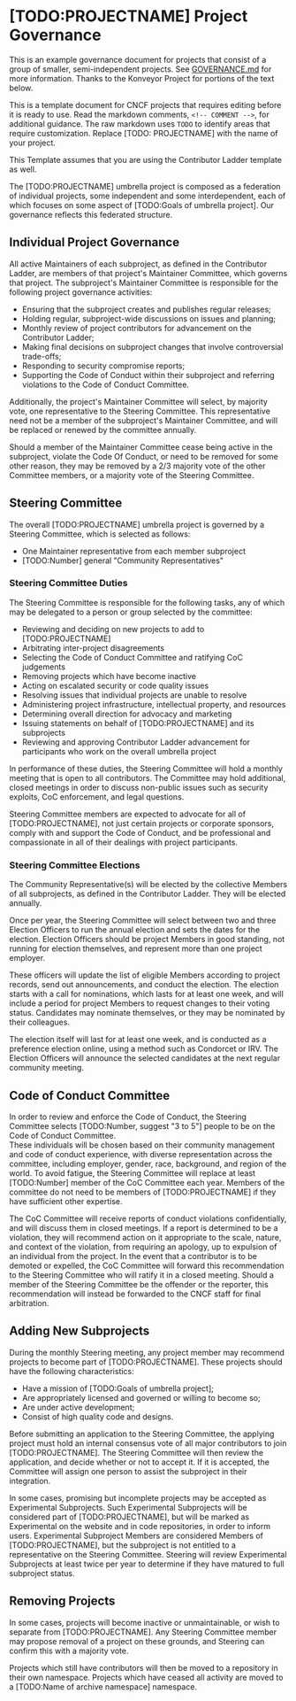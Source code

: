 # [TODO:PROJECTNAME] Project Governance

This is an example governance document for projects that consist of a group
of smaller, semi-independent projects.  See [GOVERNANCE.md](/GOVERNANCE.md)
for more information.  Thanks to the Konveyor Project for portions of the text
below.

This is a template document for CNCF projects that requires editing
before it is ready to use. Read the markdown comments, `<!-- COMMENT -->`, for
additional guidance. The raw markdown uses `TODO` to identify areas that
require customization.  Replace [TODO: PROJECTNAME] with the name of your project.

This Template assumes that you are using the Contributor Ladder template as well.

<!-- template begins here-->

The [TODO:PROJECTNAME] umbrella project is composed as a federation of individual projects,
some independent and some interdependent, each of which focuses on some aspect
of [TODO:Goals of umbrella project].  Our governance reflects this federated structure.

## Individual Project Governance

<!-- the below assumes that you want to mandate a simple, maintainer-driven
governance structure for each subproject, which we recommend.-->

All active Maintainers of each subproject, as defined in the Contributor Ladder, are
members of that project's Maintainer Committee, which governs that project.  The
subproject's Maintainer Committee is responsible for the following project governance
activities:

* Ensuring that the subproject creates and publishes regular releases;
* Holding regular, subproject-wide discussions on issues and planning;
* Monthly review of project contributors for advancement on the Contributor Ladder;
* Making final decisions on subproject changes that involve controversial trade-offs;
* Responding to security compromise reports;
* Supporting the Code of Conduct within their subproject and referring violations
  to the Code of Conduct Committee.

Additionally, the project's Maintainer Committee will select, by majority vote, one
representative to the Steering Committee.  This representative need not
be a member of the subproject's Maintainer Committee, and will be replaced or
renewed by the committee annually.

Should a member of the Maintainer Committee cease being active in the subproject,
violate the Code Of Conduct, or need to be removed for some other reason, they
may be removed by a 2/3 majority vote of the other Committee members, or a
majority vote of the Steering Committee.

## Steering Committee

The overall [TODO:PROJECTNAME] umbrella project is governed by a Steering
Committee, which is selected as follows:

* One Maintainer representative from each member subproject
* [TODO:Number] general "Community Representatives"

<!-- depending on your project, you may want to have other kinds of representatives,
such as an End User rep or a CNCF SIG rep.  Add those above.  Examples:
* [TODO:Number] general "Maintainer Representatives"
* -->

### Steering Committee Duties

The Steering Committee is responsible for the following tasks, any of which may
be delegated to a person or group selected by the committee:

* Reviewing and deciding on new projects to add to [TODO:PROJECTNAME]
* Arbitrating inter-project disagreements
* Selecting the Code of Conduct Committee and ratifying CoC judgements
* Removing projects which have become inactive
* Acting on escalated security or code quality issues
* Resolving issues that individual projects are unable to resolve
* Administering project infrastructure, intellectual property, and resources
* Determining overall direction for advocacy and marketing
* Issuing statements on behalf of [TODO:PROJECTNAME] and its subprojects
* Reviewing and approving Contributor Ladder advancement for participants who
  work on the overall umbrella project

In performance of these duties, the Steering Committee will hold a monthly meeting
that is open to all contributors.  The Committee may hold additional, closed meetings
in order to discuss non-public issues such as security exploits, CoC enforcement,
and legal questions.

Steering Committee members are expected to advocate for all of [TODO:PROJECTNAME], not just
certain projects or corporate sponsors, comply with and support the Code of
Conduct, and be professional and compassionate in all of their dealings with
project participants.

### Steering Committee Elections

The Community Representative(s) will be elected by the collective Members
of all subprojects, as defined in the Contributor Ladder.  They
will be elected annually.

<!-- if having other kinds of representatives, define how they are elected here -->

Once per year, the Steering Committee will select between two and three Election
Officers to run the annual election and sets the dates for the election.  Election
Officers should be project Members in good standing, not running for election
themselves, and represent more than one project employer.

These officers will update the list of eligible  Members according to
project records, send out announcements, and conduct the election.  The election
starts with a call for nominations, which lasts for at least one week, and will
include a period for project Members to request changes to their voting status.
Candidates may nominate themselves, or they may be nominated by their colleagues.

The election itself will last for at least one week, and is conducted as a
preference election online, using a method such as Condorcet or IRV.  The
Election Officers will announce the selected candidates at the next regular
community meeting.

## Code of Conduct Committee

<!--omit the below if you've already defined a detailed CoC Committee elsewhere,
or are relying entirely on the CNCF for CoC enforcement-->

In order to review and enforce the Code of Conduct, the Steering Committee selects
[TODO:Number, suggest "3 to 5"] people to be on the Code of Conduct Committee.  
These individuals will be chosen based on their community management and code of conduct
experience, with diverse representation across the committee, including employer, gender,
race, background, and region of the world.  To avoid fatigue, the Steering Committee will
replace at least [TODO:Number] member of the CoC Committee each year.  Members of the
committee do not need to be members of [TODO:PROJECTNAME] if they have sufficient other
expertise.

The CoC Committee will receive reports of conduct violations confidentially,
and will discuss them in closed meetings.  If a report is determined to be a
violation, they will recommend action on it appropriate to the scale, nature,
and context of the violation, from requiring an apology, up to expulsion of an
individual from the project.  In the event that a contributor is to be demoted
or expelled, the CoC Committee will forward this recommendation to the Steering
Committee who will ratify it in a closed meeting.  Should a member of the
Steering Committee be the offender or the reporter, this recommendation will
instead be forwarded to the CNCF staff for final arbitration.

## Adding New Subprojects

During the monthly Steering meeting, any project member may recommend projects
to become part of [TODO:PROJECTNAME].  These projects should have the following
characteristics:

* Have a mission of [TODO:Goals of umbrella project];
* Are appropriately licensed and governed or willing to become so;
* Are under active development;
* Consist of high quality code and designs.

Before submitting an application to the Steering Committee, the applying project
must hold an internal consensus vote of all major contributors to join
[TODO:PROJECTNAME].  The Steering Committee will then review the
application, and decide whether or not to accept it.  If it is accepted, the Committee
will assign one person to assist the subproject in their integration.

In some cases, promising but incomplete projects may be accepted as Experimental
Subprojects.  Such Experimental Subprojects will be considered part of
[TODO:PROJECTNAME], but will be marked as Experimental on the website and in code
repositories, in order to inform users.  Experimental Subproject Members are considered
Members of [TODO:PROJECTNAME], but the subproject is not entitled to a representative on the
Steering Committee.  Steering will review Experimental Subprojects at least twice
per year to determine if they have matured to full subproject status.

## Removing Projects

In some cases, projects will become inactive or unmaintainable, or wish to separate
from [TODO:PROJECTNAME]. Any Steering Committee member may propose removal of a project on
these grounds, and Steering can confirm this with a majority vote.

Projects which still have contributors will then be moved to a repository in their
own namespace.  Projects which have ceased all activity are moved to a
[TODO:Name of archive namespace] namespace.
